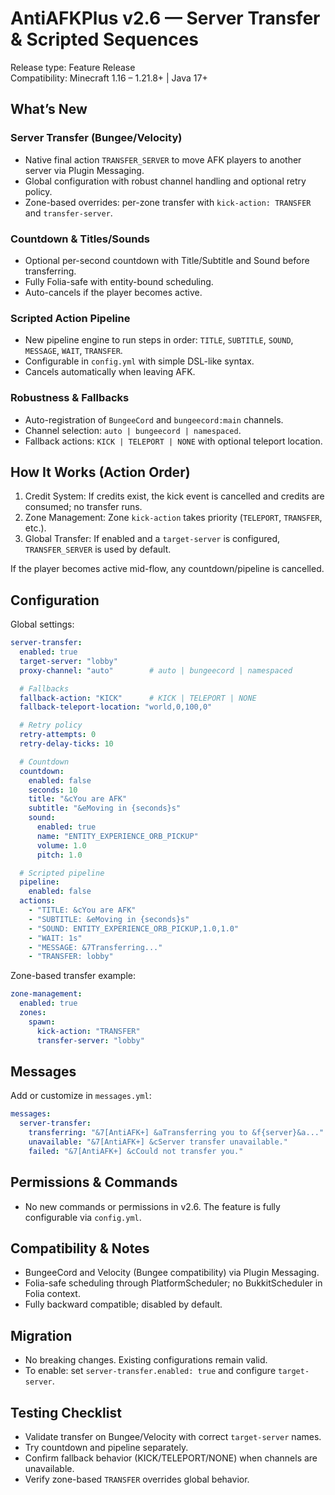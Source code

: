 # AntiAFKPlus v2.6 — Server Transfer & Scripted Sequences

Release type: Feature Release  
Compatibility: Minecraft 1.16 – 1.21.8+ | Java 17+

## What’s New

### Server Transfer (Bungee/Velocity)
- Native final action `TRANSFER_SERVER` to move AFK players to another server via Plugin Messaging.
- Global configuration with robust channel handling and optional retry policy.
- Zone-based overrides: per-zone transfer with `kick-action: TRANSFER` and `transfer-server`.

### Countdown & Titles/Sounds
- Optional per-second countdown with Title/Subtitle and Sound before transferring.
- Fully Folia-safe with entity-bound scheduling.
- Auto-cancels if the player becomes active.

### Scripted Action Pipeline
- New pipeline engine to run steps in order: `TITLE`, `SUBTITLE`, `SOUND`, `MESSAGE`, `WAIT`, `TRANSFER`.
- Configurable in `config.yml` with simple DSL-like syntax.
- Cancels automatically when leaving AFK.

### Robustness & Fallbacks
- Auto-registration of `BungeeCord` and `bungeecord:main` channels.
- Channel selection: `auto | bungeecord | namespaced`.
- Fallback actions: `KICK | TELEPORT | NONE` with optional teleport location.

## How It Works (Action Order)
1) Credit System: If credits exist, the kick event is cancelled and credits are consumed; no transfer runs.
2) Zone Management: Zone `kick-action` takes priority (`TELEPORT`, `TRANSFER`, etc.).
3) Global Transfer: If enabled and a `target-server` is configured, `TRANSFER_SERVER` is used by default.

If the player becomes active mid-flow, any countdown/pipeline is cancelled.

## Configuration

Global settings:
```yaml
server-transfer:
  enabled: true
  target-server: "lobby"
  proxy-channel: "auto"        # auto | bungeecord | namespaced

  # Fallbacks
  fallback-action: "KICK"      # KICK | TELEPORT | NONE
  fallback-teleport-location: "world,0,100,0"

  # Retry policy
  retry-attempts: 0
  retry-delay-ticks: 10

  # Countdown
  countdown:
    enabled: false
    seconds: 10
    title: "&cYou are AFK"
    subtitle: "&eMoving in {seconds}s"
    sound:
      enabled: true
      name: "ENTITY_EXPERIENCE_ORB_PICKUP"
      volume: 1.0
      pitch: 1.0

  # Scripted pipeline
  pipeline:
    enabled: false
  actions:
    - "TITLE: &cYou are AFK"
    - "SUBTITLE: &eMoving in {seconds}s"
    - "SOUND: ENTITY_EXPERIENCE_ORB_PICKUP,1.0,1.0"
    - "WAIT: 1s"
    - "MESSAGE: &7Transferring..."
    - "TRANSFER: lobby"
```

Zone-based transfer example:
```yaml
zone-management:
  enabled: true
  zones:
    spawn:
      kick-action: "TRANSFER"
      transfer-server: "lobby"
```

## Messages
Add or customize in `messages.yml`:
```yaml
messages:
  server-transfer:
    transferring: "&7[AntiAFK+] &aTransferring you to &f{server}&a..."
    unavailable: "&7[AntiAFK+] &cServer transfer unavailable."
    failed: "&7[AntiAFK+] &cCould not transfer you."
```

## Permissions & Commands
- No new commands or permissions in v2.6. The feature is fully configurable via `config.yml`.

## Compatibility & Notes
- BungeeCord and Velocity (Bungee compatibility) via Plugin Messaging.
- Folia-safe scheduling through PlatformScheduler; no BukkitScheduler in Folia context.
- Fully backward compatible; disabled by default.

## Migration
- No breaking changes. Existing configurations remain valid.
- To enable: set `server-transfer.enabled: true` and configure `target-server`.

## Testing Checklist
- Validate transfer on Bungee/Velocity with correct `target-server` names.
- Try countdown and pipeline separately.
- Confirm fallback behavior (KICK/TELEPORT/NONE) when channels are unavailable.
- Verify zone-based `TRANSFER` overrides global behavior.
